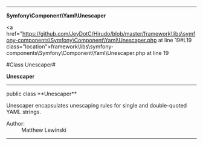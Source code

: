 
- - -

**Symfony\Component\Yaml\Unescaper**


<a href="https://github.com/JeyDotC/Hirudo/blob/master/framework\libs\symfony-components\Symfony\Component\Yaml\Unescaper.php at line 19#L19 class="location">framework\libs\symfony-components\Symfony\Component\Yaml\Unescaper.php at line 19</a>

#Class Unescaper#

**Unescaper**




- - -

<p class="signature">public  class **Unescaper**</p>

<div class="comment" id="overview_description"><p>Unescaper encapsulates unescaping rules for single and double-quoted
YAML strings.</p></div>

<dl>
<dt>Author:</dt>
<dd>Matthew Lewinski <matthew@lewinski.org></dd>
</dl>


- - -

